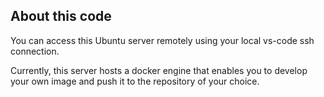 ## About this code
You can access this Ubuntu server remotely using your local vs-code ssh connection.

Currently, this server hosts a docker engine that enables you to develop your own image and push it to the repository of your choice.